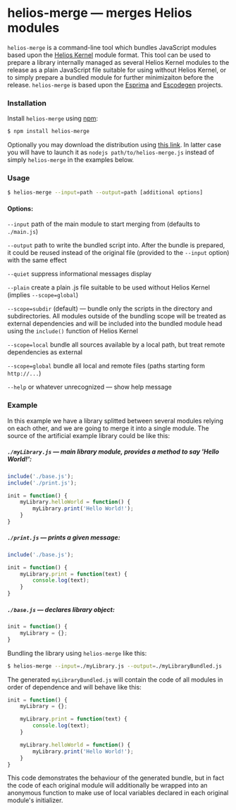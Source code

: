 helios-merge — merges Helios modules
=====================================

`helios-merge` is a command-line tool which bundles JavaScript modules
based upon the [Helios Kernel](http://asvd.github.io/helios-kernel/)
module format. This tool can be used to prepare a library internally
managed as several Helios Kernel modules to the release as a plain
JavaScript file suitable for using without Helios Kernel, or to simply
prepare a bundled module for further minimizaiton before the
release. `helios-merge` is based upon the
[Esprima](https://github.com/ariya/esprima) and
[Escodegen](https://github.com/Constellation/escodegen) projects.


### Installation

Install `helios-merge` using [npm](https://npmjs.org/):

```sh
$ npm install helios-merge
```

Optionally you may download the distribution using [this
link](https://github.com/asvd/helios-merge/releases/download/v0.1/helios-merge-0.1.tar.gz).
In latter case you will have to launch it as `nodejs path/to/helios-merge.js`
instead of simply `helios-merge` in the examples below.



### Usage

```sh
$ helios-merge --input=path --output=path [additional options]
```


#### Options:

`--input` path of the main module to start merging from (defaults to
`./main.js`)

`--output` path to write the bundled script into. After the bundle is
prepared, it could be reused instead of the original file (provided to
the `--input` option) with the same effect

`--quiet` suppress informational messages display

`--plain` create a plain .js file suitable to be used without Helios
Kernel (implies `--scope=global`)

`--scope=subdir` (default) — bundle only the scripts in the directory
and subdirectories. All modules outside of the bundling scope will be
treated as external dependencies and will be included into the bundled
module head using the `include()` function of Helios Kernel

`--scope=local` bundle all sources available by a local path, but
treat remote dependencies as external

`--scope=global` bundle all local and remote files (paths starting
form `http://...`)


`--help` or whatever unrecognized — show help message



### Example

In this example we have a library splitted between several modules
relying on each other, and we are going to merge it into a single
module.  The source of the artificial example library could be like
this:


##### `./myLibrary.js` — main library module, provides a method to say 'Hello World!':

```js
include('./base.js');
include('./print.js');

init = function() {
    myLibrary.helloWorld = function() {
        myLibrary.print('Hello World!');
    }
}
```


##### `./print.js` — prints a given message:

```js
include('./base.js');

init = function() {
    myLibrary.print = function(text) {
        console.log(text);
    }
}
```


##### `./base.js` — declares library object:

```js
init = function() {
    myLibrary = {};
}
```


Bundling the library using `helios-merge` like this:


```sh
$ helios-merge --input=./myLibrary.js --output=./myLibraryBundled.js
```

The generated `myLibraryBundled.js` will contain the code of all
modules in order of dependence and will behave like this:

```js
init = function() {
    myLibrary = {};

    myLibrary.print = function(text) {
        console.log(text);
    }

    myLibrary.helloWorld = function() {
        myLibrary.print('Hello World!');
    }
}
```

This code demonstrates the behaviour of the generated bundle, but in
fact the code of each original module will additionally be wrapped
into an anonymous function to make use of local variables declared in
each original module's initializer.


